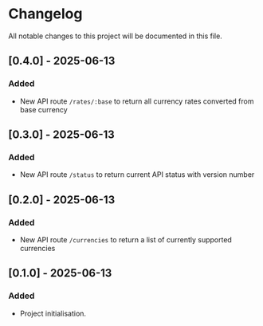 # Changelog

All notable changes to this project will be documented in this file.

## [0.4.0] - 2025-06-13
### Added
- New API route `/rates/:base` to return all currency rates converted from base currency

## [0.3.0] - 2025-06-13
### Added
- New API route `/status` to return current API status with version number

## [0.2.0] - 2025-06-13
### Added
- New API route `/currencies` to return a list of currently supported currencies

## [0.1.0] - 2025-06-13
### Added
- Project initialisation.